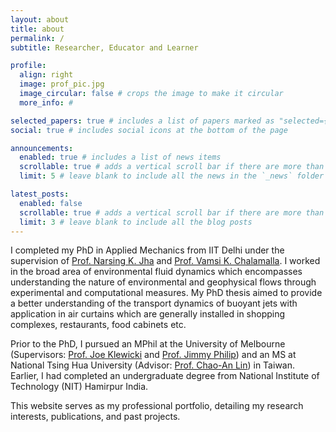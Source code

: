 ```yaml
---
layout: about
title: about
permalink: /
subtitle: Researcher, Educator and Learner

profile:
  align: right
  image: prof_pic.jpg
  image_circular: false # crops the image to make it circular
  more_info: #

selected_papers: true # includes a list of papers marked as "selected={true}"
social: true # includes social icons at the bottom of the page

announcements:
  enabled: true # includes a list of news items
  scrollable: true # adds a vertical scroll bar if there are more than 3 news items
  limit: 5 # leave blank to include all the news in the `_news` folder

latest_posts:
  enabled: false
  scrollable: true # adds a vertical scroll bar if there are more than 3 new posts items
  limit: 3 # leave blank to include all the blog posts
---
```


I completed my PhD in Applied Mechanics from IIT Delhi under the supervision of [Prof. Narsing K. Jha](https://narsingjha.github.io/) and [Prof. Vamsi K. Chalamalla](https://sites.google.com/site/vkchalama/). I worked in the broad area of environmental fluid dynamics which encompasses understanding the nature of environmental and geophysical flows through experimental and computational measures. My PhD thesis aimed to provide a better understanding of the transport dynamics of buoyant jets with application in air curtains which are generally installed in shopping complexes, restaurants, food cabinets etc.

Prior to the PhD, I pursued an MPhil at the University of Melbourne (Supervisors: [Prof. Joe Klewicki](https://findanexpert.unimelb.edu.au/profile/370500-joseph-klewicki) and [Prof. Jimmy Philip](https://findanexpert.unimelb.edu.au/profile/382360-jimmy-philip)) and an MS at National Tsing Hua University (Advisor: [Prof. Chao-An Lin](https://pme.site.nthu.edu.tw/p/406-1308-73995,r4027.php?Lang=en)) in Taiwan. Earlier, I had completed an undergraduate degree from National Institute of Technology (NIT) Hamirpur India.

This website serves as my professional portfolio, detailing my research interests, publications, and past projects.
